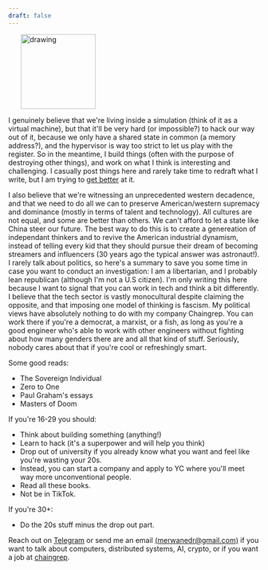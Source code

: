 ```yaml
---
draft: false
---
```


<img src="/merwane.jpg" alt="drawing" width="150" style="padding-left: 25px;"/>

I genuinely believe that we're living inside a simulation (think of it as a virtual machine), but that it'll be very hard (or impossible?) to hack our way out of it, because we only have a shared state in common (a memory address?), and the hypervisor is way too strict to let us play with the register. So in the meantime, I build things (often with the purpose of destroying other things), and work on what I think is interesting and challenging. I casually post things here and rarely take time to redraft what I write, but I am trying to [get better](http://www.paulgraham.com/writing44.html) at it.

I also believe that we're witnessing an unprecedented western decadence, and that we need to do all we can to preserve American/western supremacy and dominance (mostly in terms of talent and technology). All cultures are not equal, and some are better than others. We can't afford to let a state like China steer our future. The best way to do this is to create a genereation of independant thinkers and to revive the American industrial dynamism, instead of telling every kid that they should pursue their dream of becoming streamers and influencers (30 years ago the typical answer was astronaut!). I rarely talk about politics, so here's a summary to save you some time in case you want to conduct an investigation: I am a libertarian, and I probably lean republican (although I'm not a U.S citizen). I'm only writing this here because I want to signal that you can work in tech and think a bit differently. I believe that the tech sector is vastly monocultural despite claiming the opposite, and that imposing one model of thinking is fascism. My political views have absolutely nothing to do with my company Chaingrep. You can work there if you're a democrat, a marxist, or a fish, as long as you're a good engineer who's able to work with other engineers without fighting about how many genders there are and all that kind of stuff. Seriously, nobody cares about that if you're cool or refreshingly smart. 

Some good reads:
- The Sovereign Individual
- Zero to One
- Paul Graham's essays
- Masters of Doom

If you're 16-29 you should:
- Think about building something (anything!)
- Learn to hack (it's a superpower and will help you think)
- Drop out of university if you already know what you want and feel like you're wasting your 20s.
- Instead, you can start a company and apply to YC where you'll meet way more unconventional people.
- Read all these books.
- Not be in TikTok.

If you're 30+:
- Do the 20s stuff minus the drop out part.

Reach out on [Telegram](https://t.me/merwanedr) or send me an email [(merwanedr@gmail.com)](#) if you want to talk about computers, distributed systems, AI, crypto, or if you want a job at [chaingrep](https://chaingrep.com).
